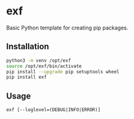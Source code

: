 # exf

Basic Python template for creating pip packages.

## Installation

```bash
python3 -m venv /opt/exf
source /opt/exf/bin/activate
pip install --upgrade pip setuptools wheel
pip install exf
```

## Usage

`exf [--loglevel=(DEBUG|INFO|ERROR)]`

